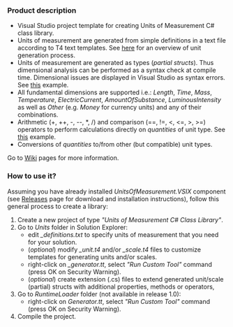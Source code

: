 ### Product description

* Visual Studio project template for creating Units of Measurement C# class library.
* Units of measurement are generated from simple definitions in a text file according to T4 text templates. See [here](https://github.com/mangh/unitsofmeasurement/wiki/Overview) for an overview of unit generation process.
* Units of measurement are generated as types (_partial structs_). Thus dimensional analysis can be performed as a syntax check at compile time. Dimensional issues are displayed in Visual Studio as syntax errors. See [this](https://github.com/mangh/unitsofmeasurement/wiki/Detecting-dimensional-issues-(example)) example.
* All fundamental dimensions are supported i.e.: _Length_, _Time_, _Mass_, _Temperature_, _ElectricCurrent_, _AmountOfSubstance_, _LuminousIntensity_ as well as _Other_ (e.g. _Money_ for currency units) and any of their combinations.
* Arithmetic (+, ++, -, --, *, /) and comparison (==, !=, <, <=, >, >=) operators to perform calculations directly on _quantities_ of unit type. See [this](https://github.com/mangh/unitsofmeasurement/wiki/Detecting-dimensional-issues-(example)) example.
* Conversions of _quantities_ to/from other (but compatible) unit types.

Go to [Wiki](https://github.com/mangh/unitsofmeasurement/wiki) pages for more information.

### How to use it?
Assuming you have already installed *UnitsOfMeasurement.VSIX* component (see [Releases](https://github.com/mangh/unitsofmeasurement/releases) page for download and installation instructions), follow this general process to create a library:

1. Create a new project of type *"Units of Measurement C# Class Library"*. 
2. Go to *Units* folder in Solution Explorer:
    - edit *\_definitions.txt* to specify units of measurement that you need for your solution. 
    - (*optional*) modify _\_unit.t4_ and/or _\_scale.t4_ files to customize templates for generating units and/or scales. 
    - right-click on *\_generator.tt*, select *"Run Custom Tool"* command (press OK on Security Warning). 
    - (*optional*) create extension (.cs) files to extend generated unit/scale (partial) structs with additional properties, methods or operators, 
7. Go to *RuntimeLoader* folder (not available in release 1.0):
    - right-click on *Generator.tt*, select *"Run Custom Tool"* command (press OK on Security Warning). 
4. Compile the project.
